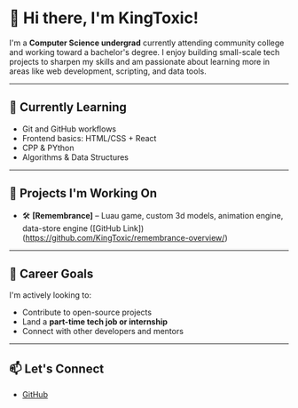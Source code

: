 # 👋 Hi there, I'm KingToxic!

I'm a **Computer Science undergrad** currently attending community college and working toward a bachelor's degree. I enjoy building small-scale tech projects to sharpen my skills and am passionate about learning more in areas like web development, scripting, and data tools.

---

## 🧠 Currently Learning

- Git and GitHub workflows
- Frontend basics: HTML/CSS + React
- CPP & PYthon
- Algorithms & Data Structures

---

## 🔧 Projects I'm Working On

- 🛠️ **[Remembrance]** – Luau game, custom 3d models, animation engine, data-store engine ([GitHub Link])(https://github.com/KingToxic/remembrance-overview/)
  
---

## 💼 Career Goals

I'm actively looking to:
- Contribute to open-source projects
- Land a **part-time tech job or internship**
- Connect with other developers and mentors

---

## 📫 Let's Connect

- [GitHub](https://github.com/KingToxic)  

